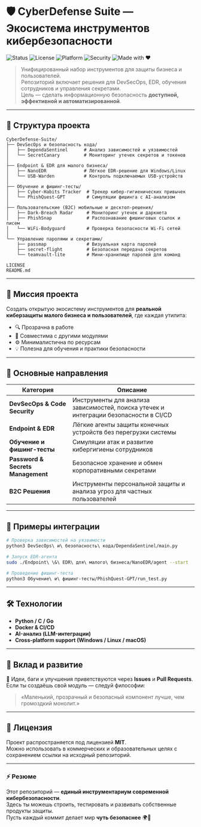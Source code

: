 
# 🛡️ CyberDefense Suite — Экосистема инструментов кибербезопасности

![Status](https://img.shields.io/badge/status-active-brightgreen)
![License](https://img.shields.io/badge/license-MIT-blue)
![Platform](https://img.shields.io/badge/platform-Cross--platform-lightgrey)
![Security](https://img.shields.io/badge/focus-cybersecurity-critical)
![Made with ❤️](https://img.shields.io/badge/made%20with-%E2%9D%A4-red)

> Унифицированный набор инструментов для защиты бизнеса и пользователей.  
> Репозиторий включает решения для DevSecOps, EDR, обучения сотрудников и управления секретами.  
> Цель — сделать информационную безопасность **доступной, эффективной и автоматизированной**.

---

## 🧩 Структура проекта

```
CyberDefense-Suite/
├── DevSecOps и безопасность кода/
│   ├── DependaSentinel      # Анализ зависимостей и уязвимостей
│   └── SecretCanary         # Мониторинг утечек секретов и токенов
│
├── Endpoint & EDR для малого бизнеса/
│   ├── NanoEDR              # Лёгкое EDR-решение для Windows/Linux
│   └── USB-Warden           # Контроль подключаемых USB-устройств
│
├── Обучение и фишинг-тесты/
│   ├── Cyber-Habits Tracker  # Трекер кибер-гигиенических привычек
│   └── PhishQuest-GPT        # Симуляции фишинга с AI-анализом
│
├── Пользовательские (B2C) мобильные и десктоп-решения/
│   ├── Dark-Breach Radar     # Мониторинг утечек и даркнета
│   ├── PhishSnap             # Распознавание фишинговых ссылок и писем
│   └── WiFi-Bodyguard        # Проверка безопасности Wi-Fi сетей
│
└── Управление паролями и секретами/
    ├── passmap               # Визуальная карта паролей
    ├── secret-flight         # Безопасная передача секретов
    └── teamvault-lite        # Мини-хранилище паролей для команд

LICENSE
README.md
```

---

## 🚀 Миссия проекта

Создать открытую экосистему инструментов для **реальной киберзащиты малого бизнеса и пользователей**, где каждая утилита:
- 🔍 Прозрачна в работе  
- 🧩 Совместима с другими модулями  
- ⚙️ Минималистична по ресурсам  
- 💡 Полезна для обучения и практики безопасности  

---

## 🔐 Основные направления

| Категория | Описание |
|-----------|-----------|
| **DevSecOps & Code Security** | Инструменты для анализа зависимостей, поиска утечек и интеграции безопасности в CI/CD |
| **Endpoint & EDR** | Лёгкие агенты защиты конечных устройств без перегрузки системы |
| **Обучение и фишинг-тесты** | Симуляции атак и развитие кибергигиены сотрудников |
| **Password & Secrets Management** | Безопасное хранение и обмен корпоративными секретами |
| **B2C Решения** | Инструменты персональной защиты и анализа угроз для частных пользователей |

---

## 🧠 Примеры интеграции

```bash
# Проверка зависимостей на уязвимости
python3 DevSecOps\ и\ безопасность\ кода/DependaSentinel/main.py

# Запуск EDR-агента
sudo ./Endpoint\ \&\ EDR\ для\ малого\ бизнеса/NanoEDR/agent --start

# Проведение фишинг-теста
python3 Обучение\ и\ фишинг-тесты/PhishQuest-GPT/run_test.py
```

---

## 🛠️ Технологии

- **Python / C / Go**
- **Docker & CI/CD**
- **AI-анализ (LLM-интеграции)**
- **Cross-platform support (Windows / Linux / macOS)**

---

## 🤝 Вклад и развитие

💬 Идеи, баги и улучшения приветствуются через **Issues** и **Pull Requests**.  
Если ты создаёшь свой модуль — следуй философии:  
> «Маленький, прозрачный и безопасный компонент лучше, чем громоздкий монолит.»

---

## 📜 Лицензия

Проект распространяется под лицензией **MIT**.  
Можно использовать в коммерческих и образовательных целях с сохранением ссылки на исходный репозиторий.

---

### ⚡️ Резюме

Этот репозиторий — **единый инструментариум современной кибербезопасности**.  
Здесь ты можешь строить, тестировать и развивать собственные продукты защиты.  
Пусть каждый коммит делает мир **чуть безопаснее** 🌍🔐  
